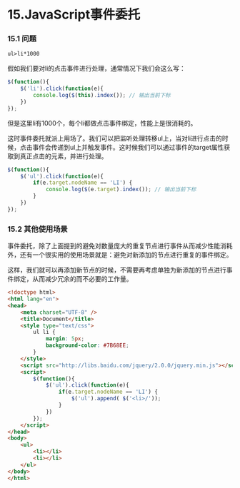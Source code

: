 # 15.JavaScript事件委托

### 15.1 问题

```html
ul>li*1000
```

假如我们要对li的点击事件进行处理，通常情况下我们会这么写：

```JavaScript
$(function(){
	$('li').click(function(e){
		console.log($(this).index()); // 输出当前下标
	})
});
```

但是这里li有1000个，每个li都做点击事件绑定，性能上是很消耗的。

这时事件委托就派上用场了。我们可以把监听处理转移ul上，当对li进行点击的时候，点击事件会传递到ul上并触发事件。这时候我们可以通过事件的target属性获取到真正点击的元素，并进行处理。

```JavaScript
$(function(){
	$('ul').click(function(e){
		if(e.target.nodeName == 'LI') {
			console.log($(e.target).index()); // 输出当前下标
		}
	})
});
```

### 15.2 其他使用场景

事件委托，除了上面提到的避免对数量庞大的重复节点进行事件从而减少性能消耗外，还有一个很实用的使用场景就是：避免对新添加的节点进行重复的事件绑定。

这样，我们就可以再添加新节点的时候，不需要再考虑单独为新添加的节点进行事件绑定，从而减少冗余的而不必要的工作量。

```html
<!doctype html>
<html lang="en">
<head>
	<meta charset="UTF-8" />
	<title>Document</title>
	<style type="text/css">
		ul li {
			margin: 5px;
			background-color: #7B68EE;
		}
	</style>
	<script src="http://libs.baidu.com/jquery/2.0.0/jquery.min.js"></script>
	<script>
		$(function(){ 
			$('ul').click(function(e){
				if(e.target.nodeName == 'LI') {
					$('ul').append( $('<li>/'));
				}
			})
		}); 
	</script>
</head>
<body>
	<ul>
		<li></li>
		<li></li>
	</ul>
</body>
</html>
```
